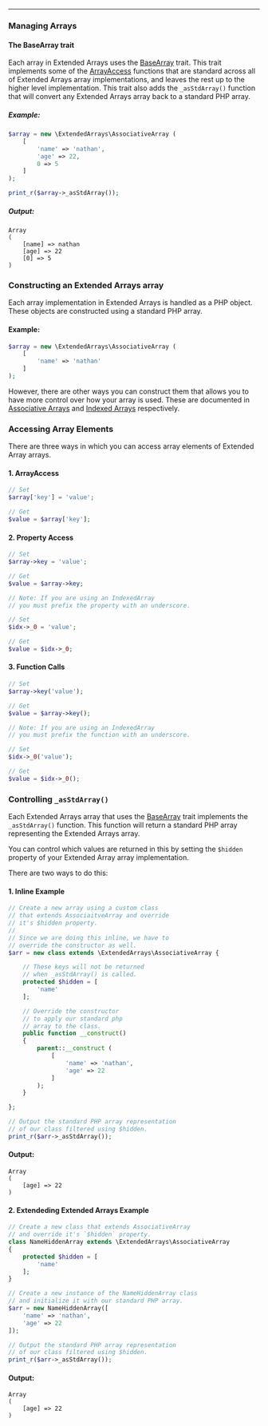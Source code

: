 ----


### Managing Arrays

#### The BaseArray trait

Each array in Extended Arrays uses the [BaseArray](https://github.com/nathan-fiscaletti/extended-arrays/blob/master/src/ExtendedArrays/Traits/BaseArray.php) trait. This trait implements some of the [ArrayAccess](http://php.net/manual/en/class.arrayaccess.php) functions that are standard across all of Extended Arrays array implementations, and leaves the rest up to the higher level implementation. This trait also adds the `_asStdArray()` function that will convert any Extended Arrays array back to a standard PHP array.

##### Example:
```php
$array = new \ExtendedArrays\AssociativeArray (
    [
        'name' => 'nathan',
        'age' => 22,
        0 => 5
    ]
);    

print_r($array->_asStdArray());
```

##### Output:
    Array
    (
        [name] => nathan
        [age] => 22
        [0] => 5
    )

### Constructing an Extended Arrays array

Each array implementation in Extended Arrays is handled as a PHP object. These objects are constructed using a standard PHP array. 

#### Example:
```php
$array = new \ExtendedArrays\AssociativeArray (
    [
        'name' => 'nathan'
    ]
);
```

However, there are other ways you can construct them that allows you to have more control over how your array is used. These are documented in [Associative Arrays](https://github.com/nathan-fiscaletti/extended-arrays/blob/master/Examples/Associative%20Arrays.md) and [Indexed Arrays](https://github.com/nathan-fiscaletti/extended-arrays/blob/master/Examples/Indexed%20Arrays.md) respectively. 

### Accessing Array Elements

There are three ways in which you can access array elements of Extended Array arrays.

#### 1. ArrayAccess
```php
// Set
$array['key'] = 'value';

// Get
$value = $array['key'];
``` 

#### 2. Property Access
```php
// Set
$array->key = 'value';

// Get
$value = $array->key;

// Note: If you are using an IndexedArray
// you must prefix the property with an underscore.

// Set
$idx->_0 = 'value';

// Get
$value = $idx->_0;
``` 

#### 3. Function Calls
```php
// Set
$array->key('value');

// Get
$value = $array->key();

// Note: If you are using an IndexedArray
// you must prefix the function with an underscore.

// Set
$idx->_0('value');

// Get
$value = $idx->_0();
``` 

### Controlling `_asStdArray()`

Each Extended Arrays array that uses the [BaseArray](https://github.com/nathan-fiscaletti/extended-arrays/blob/master/src/ExtendedArrays/Traits/BaseArray.php) trait implements the `_asStdArray()` function. This function will return a standard PHP array representing the Extended Arrays array.

You can control which values are returned in this by setting the `$hidden` property of your Extended Array array implementation.

There are two ways to do this:

#### 1. Inline Example
```php
// Create a new array using a custom class
// that extends AssociaitveArray and override
// it's $hidden property. 
//
// Since we are doing this inline, we have to
// override the constructor as well.
$arr = new class extends \ExtendedArrays\AssociativeArray {

    // These keys will not be returned
    // when _asStdArray() is called.
    protected $hidden = [
        'name'
    ];

    // Override the constructor
    // to apply our standard php
    // array to the class.
    public function __construct()
    {
        parent::__construct (
            [
                'name' => 'nathan',
                'age' => 22
            ]
        );
    }

};

// Output the standard PHP array representation
// of our class filtered using $hidden.
print_r($arr->_asStdArray());
```

#### Output: 
    Array
    (
        [age] => 22
    )

#### 2. Extendeding Extended Arrays Example
```php
// Create a new class that extends AssociativeArray
// and override it's `$hidden` property.
class NameHiddenArray extends \ExtendedArrays\AssociativeArray
{
    protected $hidden = [
        'name'
    ];
}

// Create a new instance of the NameHiddenArray class
// and initialize it with our standard PHP array.
$arr = new NameHiddenArray([
    'name' => 'nathan',
    'age' => 22
]);

// Output the standard PHP array representation
// of our class filtered using $hidden.
print_r($arr->_asStdArray());
```

#### Output: 
    Array
    (
        [age] => 22
    )